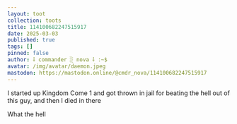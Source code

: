 ```yaml
---
layout: toot
collection: toots
title: 114100682247515917
date: 2025-03-03
published: true
tags: []
pinned: false
author: ⸸ commander ░ nova ⸸ :~$
avatar: /img/avatar/daemon.jpeg
mastodon: https://mastodon.online/@cmdr_nova/114100682247515917
---
```


I started up Kingdom Come 1 and got thrown in jail for beating the hell out of this guy, and then I died in there

What the hell

